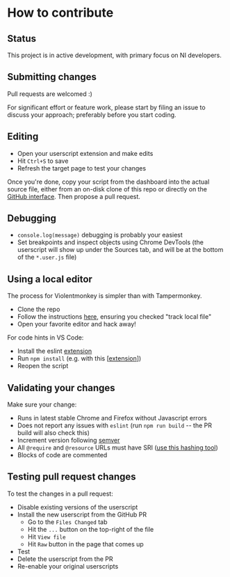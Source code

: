 # How to contribute

## Status

This project is in active development, with primary focus on NI developers.

## Submitting changes

Pull requests are welcomed :)

For significant effort or feature work, please start by filing an issue to discuss your approach; preferably before you start coding.

## Editing

- Open your userscript extension and make edits
- Hit `Ctrl+S` to save
- Refresh the target page to test your changes

Once you're done, copy your script from the dashboard into the actual source file, either from an on-disk clone of this repo or directly on the [GitHub interface](https://help.github.com/en/github/managing-files-in-a-repository/editing-files-in-your-repository). Then propose a pull request.

## Debugging

- `console.log(message)` debugging is probably your easiest
- Set breakpoints and inspect objects using Chrome DevTools (the userscript will show up under the Sources tab, and will be at the bottom of the `*.user.js` file)

## Using a local editor

The process for Violentmonkey is simpler than with Tampermonkey.

- Clone the repo
- Follow the instructions [here](https://violentmonkey.github.io/posts/how-to-edit-scripts-with-your-favorite-editor/#install-a-local-script), ensuring you checked "track local file"
- Open your favorite editor and hack away!

For code hints in VS Code:

- Install the eslint [extension](https://marketplace.visualstudio.com/items?itemName=dbaeumer.vscode-eslint)
- Run `npm install` (e.g. with this [[extension](https://marketplace.visualstudio.com/items?itemName=eg2.vscode-npm-script)])
- Reopen the script

## Validating your changes

Make sure your change:

- Runs in latest stable Chrome and Firefox without Javascript errors
- Does not report any issues with `eslint` (run `npm run build` -- the PR build will also check this)
- Increment version following [semver](https://semver.org/)
- All `@require` and `@resource` URLs must have SRI ([use this hashing tool](https://www.srihash.org/))
- Blocks of code are commented

## Testing pull request changes

To test the changes in a pull request:

- Disable existing versions of the userscript
- Install the new userscript from the GitHub PR
  - Go to the `Files Changed` tab
  - Hit the `...` button on the top-right of the file
  - Hit `View file`
  - Hit `Raw` button in the page that comes up
- Test
- Delete the userscript from the PR
- Re-enable your original userscripts
